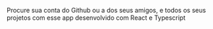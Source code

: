 Procure sua conta do Github ou a dos seus amigos, e todos os seus projetos com esse app desenvolvido com React e Typescript
